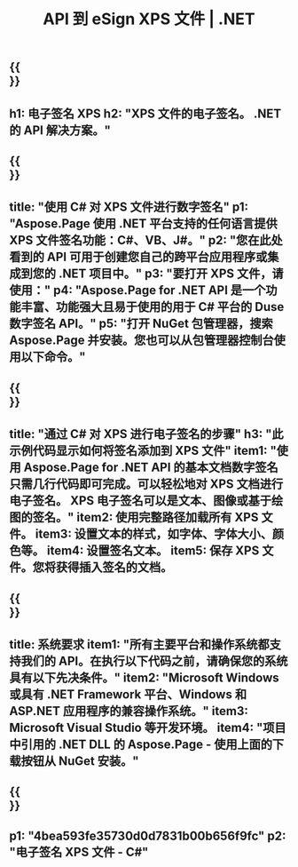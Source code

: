 ﻿---
translation: true
template: /_templates/_signature-child-net.md
title: API 到 eSign XPS 文件 | .NET
url: /net/signature/xps/
aliases: /net/signature/
description: "用于在 .NET Framework 平台、Windows 和 ASP.NET 应用程序上对 XPS 文档进行电子签名的 C# 源代码。 XPS 签名功能的简单 API。"
informat: XPS
---

{{<section banner>}}
---
h1: 电子签名 XPS
h2: "XPS 文件的电子签名。 .NET 的 API 解决方案。"
---

{{<section overview>}}
---
title: "使用 C# 对 XPS 文件进行数字签名"
p1: "Aspose.Page 使用 .NET 平台支持的任何语言提供 XPS 文件签名功能：C#、VB、J#。"
p2: "您在此处看到的 API 可用于创建您自己的跨平台应用程序或集成到您的 .NET 项目中。"
p3: "要打开 XPS 文件，请使用："
p4: "Aspose.Page for .NET API 是一个功能丰富、功能强大且易于使用的用于 C# 平台的 Duse 数字签名 API。"
p5: "打开 NuGet 包管理器，搜索 Aspose.Page 并安装。您也可以从包管理器控制台使用以下命令。"
---

{{<section feature1>}}
---
title: "通过 C# 对 XPS 进行电子签名的步骤"
h3: "此示例代码显示如何将签名添加到 XPS 文件"
item1: "使用 Aspose.Page for .NET API 的基本文档数字签名只需几行代码即可完成。可以轻松地对 XPS 文档进行电子签名。 XPS 电子签名可以是文本、图像或基于绘图的签名。"
item2: 使用完整路径加载所有 XPS 文件。
item3: 设置文本的样式，如字体、字体大小、颜色等。
item4: 设置签名文本。
item5: 保存 XPS 文件。您将获得插入签名的文档。
---

{{<section feature2>}}
---
title: 系统要求
item1: "所有主要平台和操作系统都支持我们的 API。在执行以下代码之前，请确保您的系统具有以下先决条件。"
item2: "Microsoft Windows 或具有 .NET Framework 平台、Windows 和 ASP.NET 应用程序的兼容操作系统。"
item3: Microsoft Visual Studio 等开发环境。
item4: "项目中引用的 .NET DLL 的 Aspose.Page - 使用上面的下载按钮从 NuGet 安装。"
---

{{<section gist>}}
---
p1: "4bea593fe35730d0d7831b00b656f9fc"
p2: "电子签名 XPS 文件 - C#"
--- 
